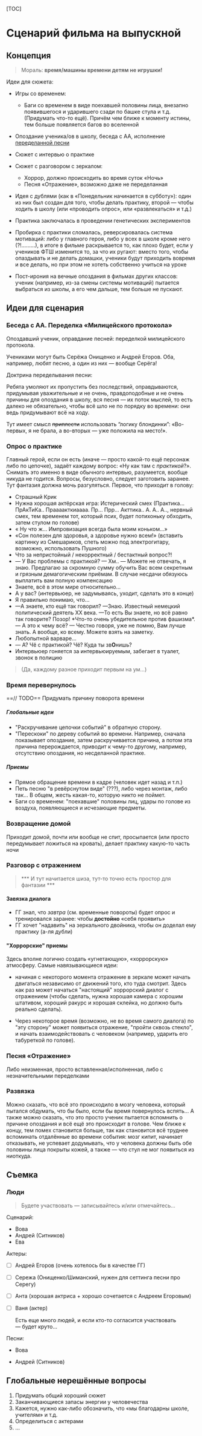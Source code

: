 

[TOC]

# Сценарий фильма на выпускной

## Концепция

> Мораль: **время/машины времени детям не игрушки!**

Идеи для сюжета:

- Игры со временем:
  - Баги со временем в виде поехавшей половины лица, внезапно появившегося и ударившего сзади по башке стула и т.д. (Придумать что-то ещё). Причём чем ближе к моменту истины, тем больше появляется багов во вселенной
- Опоздание ученика/ов в школу, беседа с АА, исполнение [переделанной песни](SeryogaSong.md)
- Сюжет с интервью о практике
- Сюжет с разговором с зеркалом:
  - Хоррор, должно происходить во время суток «Ночь»
  - Песня «Отражение», возможно даже не переделанная

- Идея с дублями (как в «Понедельник начинается в субботу»): один из них был создан для того, чтобы делать практику, второй — чтобы ходить в школу (или «проводить опрос», или «развлекаться» и т.д.)
- Практика заключалась в проведении генетических экспериментов
- Пробирка с практики сломалась, реверсировалась система мотиваций: либо у главного героя, либо у всех в школе кроме него (?!………), в итоге в фильме раскрывается то, как плохо будет, если у учеников ФТШ изменится то, за что их ругают: вместо того, чтобы опаздывать и не делать домашки, ученики будут приходить вовремя и все делать, но при этом не хотеть собственно учиться на уроке
- Пост-ирония на вечные опоздания в фильмах других классов: ученик (например, из-за смены системы мотиваций) пытается выбраться из школы, а его чем дальше, тем больше не пускают.

## Идеи для сценария

### Беседа с АА. Переделка «Милицейского протокола»

Опоздавший ученик, оправдание песней: переделкой милицейского протокола.

Учениками могут быть Серёжа Онищенко и Андрей Егоров. Оба, например, любят песню, а один из них — вообще Серёга!

Доктрина переделывания песни:

Ребята умоляют их пропустить без последствий, оправдываются, придумывая уважительные и не очень, правдоподобные и не очень причины для опоздания в школу, вся песня — их поток мыслей, то есть далеко не обязательно, чтобы всё шло не по порядку во времени: они ведь придумывают всё на ходу. 

Тут имеет смысл ~~приплести~~ использовать “логику блондинки”: «Во-первых, я не брала, а во-вторых — уже положила на место!». 



### Опрос о практике

Главный герой, если он есть (иначе — просто какой-то ещё персонаж либо по цепочке), задаёт каждому вопрос: «Ну как там с *практикой*?». Снимать это именно в виде обычного интервью, разумеется, вообще никуда не годится. Вопросы, безусловно, следует заготовить заранее. Тут фантазия должна мочь разгуляться. Первое, что приходит в голову:

- Страшный Крик 
- Нужна хорошая актёрская игра: Истерический смех (Практика… ПрАкТиКа.. Праааакткиаааа. Пр… Прр… Акттика.. А. А.. А.., нервный смех, тем временем тот, который псих, будет потихоньку обходить, затем стулом по голове)
- « Ну что ж… Импровизация всегда была моим коньком…»
- «Сон полезен для здоровья, а здоровье нужно всем!» (вставить картинку из Смешариков, спеть можно под электрогитару, возможно, использовать Пушного)
- Что за непристойный / некорректный / бестактный вопрос?!
- — У Вас проблемы с практикой? — Хм.. — Можете не отвечать, я знаю. Предлагаю за скромную сумму обучить Вас всем секретным и грязным демагогическим приёмам. В случае несдачи обязуюсь выплатить вам полную компенсацию 
- Знаете, всё в этом мире относительно…
- А у вас? (интервьюер, не задумываясь, уходит, сделать это в конце)
- Я правильно понимаю, что…
- —А знаете, кто ещё так говорил? —Знаю. Известный немецкий политический деятель XX века. —То есть Вы знаете, но всё равно так говорите? Позор! \*Что-то очень убедительное против фашизма\*. — А это к чему всё? — Честно говоря, уже не помню, Вам лучше знать. А вообще, ко всему. Можете взять на заметку.
- Любопытной варваре…
- — А? Чё с практикой? Чё? Куда ты зв**О**нишь?
- Интервьюер гоняется за интервьюируемым, забегает в туалет, звонок в полицию 



> (Да, каждому разное приходит первым на ум…)

### Время перевернулось

==// TODO== Придумать причину поворота времени

##### Глобальные идеи

- "Раскручивание цепочки событий" в обратную сторону. 
- "Перескоки" по дереву событий во времени. Например, сначала показывает опоздание, затем раскручивается причина, а потом эта причина перерождается, приводит к чему-то другому, например, отсутствию опоздания, но несделанной практике.

##### Приемы

- Прямое обращение времени в кадре (человек идет назад и т.п.)
- Петь песню "в ревёрснутом виде" (???), либо через монтаж, либо так… В общем, жесть какая-то, которую никто не поймет.
- Баги со временем: "поехавшие" половины лиц, удары по голове из воздуха, появляющиеся и исчезающие предметы.

### Возвращение домой

Приходит домой, почти или вообще не спит, просыпается (или просто передумывает ложиться на кровать), делает практику какую-то часть ночи

### Разговор с отражением

> *** И тут начитается шиза, тут-то точно есть простор для фантазии ***

#### Завязка диалога

- ГГ знал, что *завтра* (см. временные повороты) будет опрос и тренировался заранее: чтобы **достойно** «себя проявить»
- ГГ хочет "надавить" на зеркального двойника, чтобы он доделал ему практику (а-ля дубли)

#### "Хоррорские" приемы

Здесь вполне логично создать «угнетающую», «хоррорскую» атмосферу. Самые навязывающиеся идеи:

- начиная с некоторого момента отражение в зеркале может начать двигаться независимо от движений того, кто туда смотрит. Здесь как раз может начаться "настоящий" хоррорский диалог с отражением (чтобы сделать, нужна хорошая камера с хорошим штативом, хороший ракурс и хорошая склейка, но должно быть реально сделать).

- Через некоторое время (возможно, не во время самого диалога) по "эту сторону" может появиться отражение, "пройти сквозь стекло", и начать взаимодействовать с человеком (например, ударить его табуреткой по голове).




### Песня «Отражение»

Либо неизменная, просто вставленная/исполненная, либо с незначительными переделками



### Развязка

Можно сказать, что всё это происходило в мозгу человека, который пытался обдумать, что бы было, если бы время повернулось вспять…
А также можно сказать, что это просто ученик пытается вспомнить о причине опоздания и всё ещё это происходит в голове.
Чем ближе к концу, тем помех становится больше, так как становится всё труднее вспоминать отдалённые во времени события: 
мозг кипит, начинает отказывать, не успевает додумывать, что у человека должны быть обе половины лица покрыты кожей, а также — что стул не мог появиться из ниоткуда.



## Съемка

### Люди

> Будете участвовать — записывайтесь и/или отмечайтесь…

Сценарий:

- Вова
- Андрей (Ситников)
- Ева

Актеры:

- [ ] Андрей Егоров (очень хотелось бы в качестве ГГ)

- [ ] Сережа (Онищенко/Шиманский, нужен для сеттинга песни про Серегу)

- [ ] Анта (хорошая актриса + хорошо сочетается с Андреем Егоровым)

- [ ] Ваня (актер)

  Есть еще много людей, и если кто-то согласится участвовать — будет круто…

Песни:

- Вова

- Андрей (Ситников)

  

## Глобальные нерешённые вопросы

1. Придумать общий хороший сюжет
2. Заканчивающиеся запасы энергии у человечества
3. Кажется, нужно как-либо обозначить, что «мы благодарны школе, учителям» и т.д.
4. Определиться с актерами
5. …


